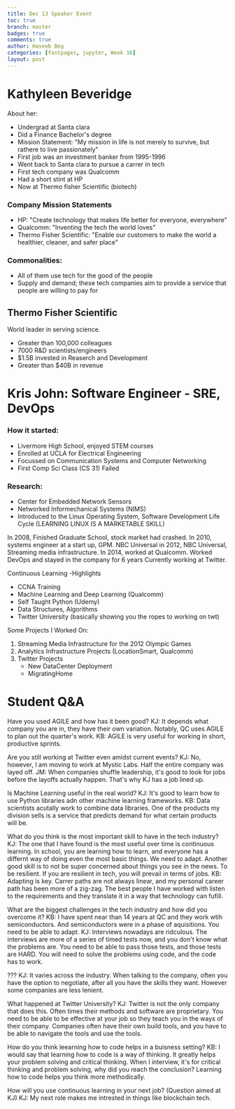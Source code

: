 ```yaml
---
title: Dec 13 Speaker Event
toc: true
branch: master
badges: true
comments: true
author: Haseeb Beg
categories: [fastpages, jupyter, Week 16] 
layout: post
---
```


# Kathyleen Beveridge
About her:
- Undergrad at Santa clara
- Did a Finance Bachelor's degree
- Mission Statement: "My mission in life is not merely to survive, but rathere to live passionately"
- First job was an investment banker from 1995-1996
- Went back to Santa clara to pursue a carrer in tech
- First tech company was Qualcomm
- Had a short stint at HP
- Now at Thermo fisher Scientific (biotech)
### Company Mission Statements
- HP: "Create technology that makes life better for everyone, everywhere"
- Qualcomm: "Inventing the tech the world loves"
- Thermo Fisher Scientific: "Enable our customers to make the world a healthier, cleaner, and safer place"
### Commonalities:
- All of them use tech for the good of the people
- Supply and demand; these tech companies aim to provide a service that people are willing to pay for
## Thermo Fisher Scientific
World leader in serving science.
- Greater than 100,000 colleagues
- 7000 R&D scientists/engineers
- $1.5B invested in Reaserch and Development
- Greater than $40B in revenue

# Kris John: Software Engineer - SRE, DevOps
### How it started:
- Livermore High School, enjoyed STEM courses
- Enrolled at UCLA for Electrical Engineering
- Focussed on Communication Systems and Computer Networking
- First Comp Sci Class (CS 31) Failed
### Research:
- Center for Embedded Network Sensors
 - Networked Informechanical Systems (NIMS)
 - Introduced to the Linux Operating System, Software Development Life Cycle (LEARNING LINUX IS A MARKETABLE SKILL)

In 2008, Finished Graduate School, stock market had crashed. In 2010, systems engineer at a start up, GPM. NBC Universal in 2012, NBC Universal, Streaming media infrastructure. In 2014, worked at Qualcomm. Worked DevOps and stayed in the company for 6 years Currently working at Twitter. 

Continuous Learning -Highlights
- CCNA Training
- Machine Learning and Deep Learning (Qualcomm)
- Self Taught Python (Udemy)
- Data Structures, Algorithms
- Twitter University (basically showing you the ropes to working on twt)

Some Projects I Worked On:
1. Streaming Media Infrastructure for the 2012 Olympic Games
2. Analytics Infrastructure Projects (LocationSmart, Qualcomm)
3. Twitter Projects
    - New DataCenter Deployment
    - MigratingHome


# Student Q&A

Have you used AGILE and how has it been good?
KJ: It depends what company you are in, they have their own variation. Notably, QC uses AGILE to plan out the quarter's work.
KB: AGILE is very useful for working in short, productive sprints.

Are you still working at Twitter even amidst current events?
KJ: No, however, I am moving to work at Mystic Labs. Half the entire company was layed off.
JM: When companies shuffle leadership, it's good to look for jobs before the layoffs actually happen. That's why KJ has a job lined up.

Is Machine Learning useful in the real world?
KJ: It's good to learn how to use Python libraries adn other machine learning frameworks. 
KB: Data scientists acutally work to combine data libraries. One of the products my division sells is a service that predicts demand for what certain products will be.

What do you think is the most important skill to have in the tech industry?
KJ: The one that I have found is the most useful over time is continuous learning. In school, you are learning how to learn, and everyone has a differnt way of doing even the most basic things. We need to adapt. Another good skill is to not be super concerned about things you see in the news. To be resilient. If you are resilient in tech, you will prevail in terms of jobs.
KB: Adapting is key. Carrer paths are not always linear, and my personal career path has been more of a zig-zag. The best people I have worked with listen to the requirements and they translate it in a way that technology can fufill.

What are the biggest challenges in the tech industry and how did you overcome it?
KB: I have spent near than 14 years at QC and they work wtih semiconductors. And semiconductors were in a phase of aquisitions. You need to be able to adapt. 
KJ: Interviews nowadays are ridculous. The interviews are more of a series of timed tests now, and you don't know what the problems are. You need to be able to pass those tests, and those tests are HARD. You will need to solve the problems using code, and the code has to work.

???
KJ: It varies across the industry. When talking to the company, often you have the option to negotiate, after all you have the skills they want. However some companies are less lenient. 

What happened at Twitter University?
KJ: Twitter is not the only company that does this. Often times their methods and software are proprietary. You need to be able to be effective at your job so they teach you in the ways of their company. Companies often have their own build tools, and you have to be able to navigate the tools and use the tools.

How do you think leearning how to code helps in a buisness setting?
KB: I would say that learning how to code is a way of thinking. It greatly helps your problem solving and critical thinking. When I interview, it's for critical thinking and problem solving, why did you reach the conclusion? Learning how to code helps you think more methodically.

How will you use continuous learning in your next job? (Question aimed at KJ)
KJ: My next role makes me intrested in things like blockchain tech. 






